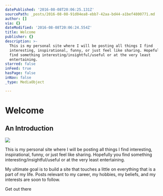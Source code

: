 ```yaml
---
datePublished: '2016-08-08T20:06:25.131Z'
sourcePath: _posts/2016-08-08-91d04ea8-ebb7-42aa-bd44-a1bef4800771.md
author: []
via: {}
dateModified: '2016-08-08T20:06:24.554Z'
title: Welcome
publisher: {}
description: >-
  This is my personal site where I will be posting all things I find
  interesting, inspirational, funny, or just feel like sharing. Hopefully you
  find something interesting/insightful/useful or at the very least
  entertaining.
starred: false
inFeed: true
hasPage: false
inNav: false
_type: MediaObject

---
```

# Welcome

## An Introduction
![](https://the-grid-user-content.s3-us-west-2.amazonaws.com/cea0af4c-c3b7-4428-854a-ea6dbaf83c62.jpg)

This is my personal site where I will be posting all things I find interesting, inspirational, funny, or just feel like sharing. Hopefully you find something interesting/insightful/useful or at the very least entertaining.

My ultimate goal is to build a site that touches a little on everything that is a part of my life. Posts relevant to my career, my hobbies, my beliefs, and my interests are soon to follow.

Get out there